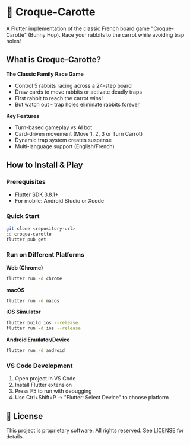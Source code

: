 # 🥕 Croque-Carotte

A Flutter implementation of the classic French board game "Croque-Carotte" (Bunny Hop). Race your rabbits to the carrot while avoiding trap holes!

## What is Croque-Carotte?

**The Classic Family Race Game**
- Control 5 rabbits racing across a 24-step board
- Draw cards to move rabbits or activate deadly traps
- First rabbit to reach the carrot wins!
- But watch out - trap holes eliminate rabbits forever

**Key Features**
- Turn-based gameplay vs AI bot
- Card-driven movement (Move 1, 2, 3 or Turn Carrot)
- Dynamic trap system creates suspense
- Multi-language support (English/French)

## How to Install & Play

### Prerequisites
- Flutter SDK 3.8.1+
- For mobile: Android Studio or Xcode

### Quick Start
```bash
git clone <repository-url>
cd croque-carotte
flutter pub get
```

### Run on Different Platforms

**Web (Chrome)**
```bash
flutter run -d chrome
```

**macOS**
```bash
flutter run -d macos
```

**iOS Simulator**
```bash
flutter build ios --release
flutter run -d ios --release
```

**Android Emulator/Device**
```bash
flutter run -d android
```

### VS Code Development
1. Open project in VS Code
2. Install Flutter extension
3. Press F5 to run with debugging
4. Use Ctrl+Shift+P → "Flutter: Select Device" to choose platform

## 📄 License

This project is proprietary software. All rights reserved. See [LICENSE](LICENSE) for details.
